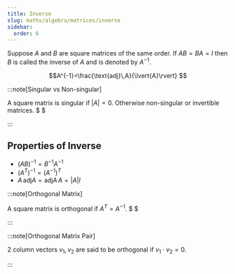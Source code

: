 ```yaml
---
title: Inverse
slug: maths/algebra/matrices/inverse
sidebar:
  order: 6
---
```


Suppose $A$ and $B$ are square matrices of the same order. If $AB = BA = I$ then
$B$ is called the inverse of $A$ and is denoted by $A^{−1}$.

```math
A^{-1}=\frac{\text{adj}\,A}{\lvert{A}\rvert}

```

:::note[Singular vs Non-singular]

A square matrix is singular if $\lvert{A}\rvert=0$. Otherwise non-singular or
invertible matrices. $ $

:::

## Properties of Inverse

- $(AB)^{-1}=B^{-1}A^{-1}$
- $(A^T)^{-1}=(A^{-1})^{T}$
- $A\,\text{adj}A = \text{adj}A\,A = \lvert{A}\rvert I$

:::note[Orthogonal Matrix]

A square matrix is orthogonal if $A^T=A^{-1}$. $ $

:::

:::note[Orthogonal Matrix Pair]

2 column vectors $v_1, v_2$ are said to be orthogonal if $v_1\cdot v_2=0$.

:::
